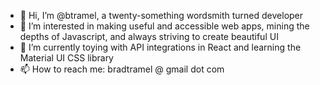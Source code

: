 - 👋 Hi, I’m @btramel, a twenty-something wordsmith turned developer
- 👀 I’m interested in making useful and accessible web apps, mining the depths of Javascript, and always striving to create beautiful UI
- 🌱 I’m currently toying with API integrations in React and learning the Material UI CSS library
- 📫 How to reach me: bradtramel @ gmail dot com

<!---
btramel/btramel is a ✨ special ✨ repository because its `README.md` (this file) appears on your GitHub profile.
You can click the Preview link to take a look at your changes.
--->

